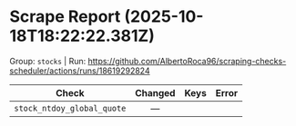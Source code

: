 # Scrape Report (2025-10-18T18:22:22.381Z)

Group: `stocks`  |  Run: https://github.com/AlbertoRoca96/scraping-checks-scheduler/actions/runs/18619292824

| Check | Changed | Keys | Error |
|---|:---:|:--|:--|
| `stock_ntdoy_global_quote` | — |  |  |
